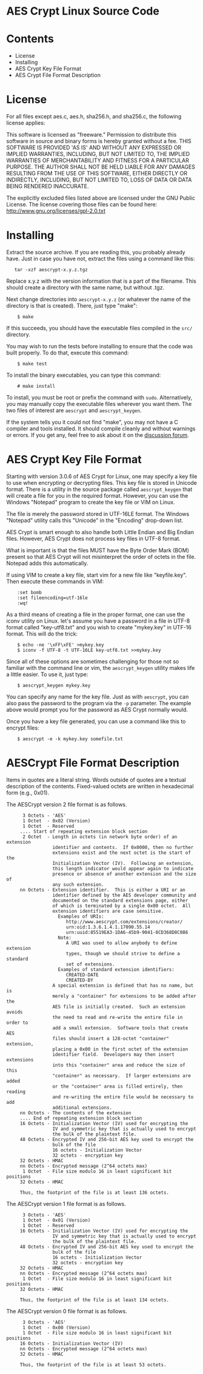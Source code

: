 AES Crypt Linux Source Code
===========================

# Contents

 * License
 * Installing
 * AES Crypt Key File Format
 * AES Crypt File Format Description

# License

For all files except aes.c, aes.h, sha256.h, and sha256.c, the following
license applies:

This software is licensed as "freeware."  Permission to distribute
this software in source and binary forms is hereby granted without a
fee.  THIS SOFTWARE IS PROVIDED 'AS IS' AND WITHOUT ANY EXPRESSED OR
IMPLIED WARRANTIES, INCLUDING, BUT NOT LIMITED TO, THE IMPLIED
WARRANTIES OF MERCHANTABILITY AND FITNESS FOR A PARTICULAR PURPOSE.
THE AUTHOR SHALL NOT BE HELD LIABLE FOR ANY DAMAGES RESULTING FROM
THE USE OF THIS SOFTWARE, EITHER DIRECTLY OR INDIRECTLY, INCLUDING,
BUT NOT LIMITED TO, LOSS OF DATA OR DATA BEING RENDERED INACCURATE.

The explicitly excluded files listed above are licensed under the
GNU Public License.  The license covering those files can be found here:
http://www.gnu.org/licenses/gpl-2.0.txt

# Installing

Extract the source archive.  If you are reading this, you probably
already have.  Just in case you have not, extract the files using
a command like this:

```
   tar -xzf aescrypt-x.y.z.tgz
```

Replace x.y.z with the version information that is a part of the
filename.  This should create a directory with the same name, but
without .tgz.

Next change directories into `aescrypt-x.y.z` (or whatever the
name of the directory is that is created).  There, just type "make":

```
    $ make
```

If this succeeds, you should have the executable files
compiled in the `src/` directory.

You may wish to run the tests before installing to ensure that the
code was built properly.  To do that, execute this command:

```
    $ make test
```

To install the binary executables, you can type this command:

```
    # make install
```

To install, you must be root or prefix the command with `sudo`.  Alternatively,
you may manually copy the executable files wherever you want them.  The two
files of interest are `aescrypt` and `aescrypt_keygen`.

If the system tells you it could not find "make", you may not have
a C compiler and tools installed.  It should compile cleanly
and without warnings or errors.  If you get any, feel free to ask
about it on the
[discussion forum](https://forums.packetizer.com/viewforum.php?f=72).

# AES Crypt Key File Format

Starting with version 3.0.6 of AES Crypt for Linux, one may specify a key file
to use when encrypting or decrypting files.  This key file is stored in
Unicode format.  There is a utility in the source package called
`aescrypt_keygen` that will create a file for you in the required format.
However, you can use the Windows "Notepad" program to create the key file
or VIM on Linux.

The file is merely the password stored in UTF-16LE format.  The Windows
"Notepad" utility calls this "Unicode" in the "Encoding" drop-down list.

AES Crypt is smart enough to also handle both Little Endian and Big Endian
files.  However, AES Crypt does not process key files in UTF-8 format.

What is important is that the files MUST have the Byte Order Mark (BOM)
present so that AES Crypt will not misinterpret the order of octets in the
file.  Notepad adds this automatically.

If using VIM to create a key file, start vim for a new file like
"keyfile.key".  Then execute these commands in VIM:

```
    :set bomb
    :set fileencoding=utf-16le
    :wq!
```

As a third means of creating a file in the proper format, one can use the
iconv utility on Linux.  let's assume you have a password in a file in
UTF-8 format called "key-utf8.txt" and you wish to create "mykey.key" in
UTF-16 format.  This will do the trick:

```
    $ echo -ne '\xFF\xFE' >mykey.key
    $ iconv -f UTF-8 -t UTF-16LE key-utf8.txt >>mykey.key
```

Since all of these options are sometimes challenging for those not so
familiar with the command line or vim, the `aescrypt_keygen` utility makes
life a little easier.  To use it, just type:

```
    $ aescrypt_keygen mykey.key
```

You can specify any name for the key file.  Just as with `aescrypt`, you
can also pass the password to the program via the `-p` parameter.  The example
above would prompt you for the password as AES Crypt normally would.

Once you have a key file generated, you can use a command like this to
encrypt files:

```
    $ aescrypt -e -k mykey.key somefile.txt
```

# AESCrypt File Format Description

Items in quotes are a literal string.  Words outside of quotes
are a textual description of the contents.  Fixed-valued octets are
written in hexadecimal form (e.g., 0x01).

The AESCrypt version 2 file format is as follows.
```
      3 Octets - 'AES'
      1 Octet  - 0x02 (Version)
      1 Octet  - Reserved
     .... Start of repeating extension block section
      2 Octet  - Length in octets (in network byte order) of an extension
                 identifier and contents.  If 0x0000, then no further
                 extensions exist and the next octet is the start of the
                 Initialization Vector (IV).  Following an extension,
                 this length indicator would appear again to indicate
                 presence or absence of another extension and the size of
                 any such extension.
     nn Octets - Extension identifier.  This is either a URI or an
                 identifier defined by the AES developer community and
                 documented on the standard extensions page, either
                 of which is terminated by a single 0x00 octet.  All
                 extension identifiers are case sensitive.
                   Examples of URIs:
                      http://www.aescrypt.com/extensions/creator/
                      urn:oid:1.3.6.1.4.1.17090.55.14
                      urn:uuid:85519EA3-1DA6-45b9-9041-8CD368D8C086
                   Note:
                      A URI was used to allow anybody to define extension
                      types, though we should strive to define a standard
                      set of extensions.
                   Examples of standard extension identifiers:
                      CREATED-DATE
                      CREATED-BY
                 A special extension is defined that has no name, but is
                 merely a "container" for extensions to be added after the
                 AES file is initially created.  Such an extension avoids
                 the need to read and re-write the entire file in order to
                 add a small extension.  Software tools that create AES
                 files should insert a 128-octet "container" extension,
                 placing a 0x00 in the first octet of the extension
                 identifier field.  Developers may then insert extensions
                 into this "container" area and reduce the size of this
                 "container" as necessary.  If larger extensions are added
                 or the "container" area is filled entirely, then reading
                 and re-writing the entire file would be necessary to add
                 additional extensions.
     nn Octets - The contents of the extension
     .... End of repeating extension block section
     16 Octets - Initialization Vector (IV) used for encrypting the
                 IV and symmetric key that is actually used to encrypt
                 the bulk of the plaintext file.
     48 Octets - Encrypted IV and 256-bit AES key used to encrypt the
                 bulk of the file
                 16 octets - Initialization Vector
                 32 octets - encryption key
     32 Octets - HMAC
     nn Octets - Encrypted message (2^64 octets max)
      1 Octet  - File size modulo 16 in least significant bit positions
     32 Octets - HMAC

     Thus, the footprint of the file is at least 136 octets.
```

The AESCrypt version 1 file format is as follows.

```
      3 Octets - 'AES'
      1 Octet  - 0x01 (Version)
      1 Octet  - Reserved
     16 Octets - Initialization Vector (IV) used for encrypting the
                 IV and symmetric key that is actually used to encrypt
                 the bulk of the plaintext file.
     48 Octets - Encrypted IV and 256-bit AES key used to encrypt the
                 bulk of the file
                 16 octets - Initialization Vector
                 32 octets - encryption key
     32 Octets - HMAC
     nn Octets - Encrypted message (2^64 octets max)
      1 Octet  - File size modulo 16 in least significant bit positions
     32 Octets - HMAC

     Thus, the footprint of the file is at least 134 octets.
```

The AESCrypt version 0 file format is as follows.

```
      3 Octets - 'AES'
      1 Octet  - 0x00 (Version)
      1 Octet  - File size modulo 16 in least significant bit positions
     16 Octets - Initialization Vector (IV)
     nn Octets - Encrypted message (2^64 octets max)
     32 Octets - HMAC

     Thus, the footprint of the file is at least 53 octets.
```
